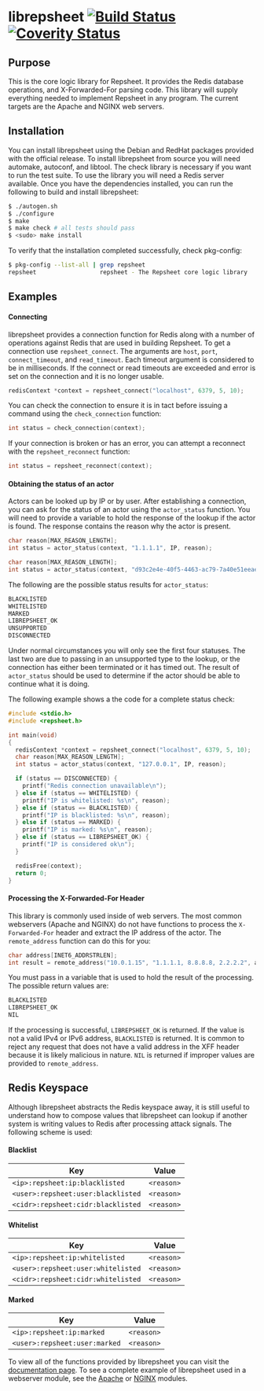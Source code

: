 librepsheet  [![Build Status](https://secure.travis-ci.org/repsheet/librepsheet.png)](http://travis-ci.org/repsheet/librepsheet?branch=master) [![Coverity Status](https://scan.coverity.com/projects/1749/badge.svg?flat=1)](https://scan.coverity.com/projects/1749)
===========

## Purpose

This is the core logic library for Repsheet. It provides the Redis
database operations, and X-Forwarded-For parsing code. This library
will supply everything needed to implement Repsheet in any
program. The current targets are the Apache and NGINX web servers.

## Installation

You can install librepsheet using the Debian and RedHat packages
provided with the official release. To install librepsheet from source
you will need automake, autoconf, and libtool. The check library is
necessary if you want to run the test suite. To use the library you
will need a Redis server available. Once you have the dependencies
installed, you can run the following to build and install librepsheet:

```sh
$ ./autogen.sh
$ ./configure
$ make
$ make check # all tests should pass
$ <sudo> make install
```

To verify that the installation completed successfully, check
pkg-config:

```sh
$ pkg-config --list-all | grep repsheet
repsheet                  repsheet - The Repsheet core logic library
```

## Examples

#### Connecting

librepsheet provides a connection function for Redis along with a
number of operations against Redis that are used in building
Repsheet. To get a connection use `repsheet_connect`. The arguments
are `host`, `port`, `connect_timeout`, and `read_timeout`. Each
timeout argument is considered to be in milliseconds. If the connect
or read timeouts are exceeded and error is set on the connection and
it is no longer usable.

```c
redisContext *context = repsheet_connect("localhost", 6379, 5, 10);
```

You can check the connection to ensure it is in tact before issuing a
command using the `check_connection` function:

```c
int status = check_connection(context);
```

If your connection is broken or has an error, you can attempt a
reconnect with the `repsheet_reconnect` function:

```c
int status = repsheet_reconnect(context);
```

#### Obtaining the status of an actor

Actors can be looked up by IP or by user. After establishing a connection, you can ask for the status of an actor using the `actor_status` function. You will need to provide a variable to hold the response of the lookup if the actor is found. The response contains the reason why the actor is present.

```c
char reason[MAX_REASON_LENGTH];
int status = actor_status(context, "1.1.1.1", IP, reason);
```

```c
char reason[MAX_REASON_LENGTH];
int status = actor_status(context, "d93c2e4e-40f5-4463-ac79-7a40e51eeae0", USER, reason);
```

The following are the possible status results for `actor_status`:

```c
BLACKLISTED
WHITELISTED
MARKED
LIBREPSHEET_OK
UNSUPPORTED
DISCONNECTED
```

Under normal circumstances you will only see the first four statuses. The last two are due to passing in an unsupported type to the lookup, or the connection has either been terminated or it has timed out. The result of `actor_status` should be used to determine if the actor should be able to continue what it is doing.

The following example shows a the code for a complete status check:

```c
#include <stdio.h>
#include <repsheet.h>

int main(void)
{
  redisContext *context = repsheet_connect("localhost", 6379, 5, 10);
  char reason[MAX_REASON_LENGTH];
  int status = actor_status(context, "127.0.0.1", IP, reason);

  if (status == DISCONNECTED) {
    printf("Redis connection unavailable\n");
  } else if (status == WHITELISTED) {
    printf("IP is whitelisted: %s\n", reason);
  } else if (status == BLACKLISTED) {
    printf("IP is blacklisted: %s\n", reason);
  } else if (status == MARKED) {
    printf("IP is marked: %s\n", reason);
  } else if (status == LIBREPSHEET_OK) {
    printf("IP is considered ok\n");
  }

  redisFree(context);
  return 0;
}
```

#### Processing the X-Forwarded-For Header

This library is commonly used inside of web servers. The most common
webservers (Apache and NGINX) do not have functions to process the
`X-Forwarded-For` header and extract the IP address of the actor. The
`remote_address` function can do this for you:

```c
char address[INET6_ADDRSTRLEN];
int result = remote_address("10.0.1.15", "1.1.1.1, 8.8.8.8, 2.2.2.2", address);
```

You must pass in a variable that is used to hold the result of the
processing. The possible return values are:

```c
BLACKLISTED
LIBREPSHEET_OK
NIL
```

If the processing is successful, `LIBREPSHEET_OK` is returned. If the
value is not a valid IPv4 or IPv6 address, `BLACKLISTED` is
returned. It is common to reject any request that does not have a
valid address in the XFF header because it is likely malicious in
nature. `NIL` is returned if improper values are provided to
`remote_address`.

## Redis Keyspace

Although librepsheet abstracts the Redis keyspace away, it is still
useful to understand how to compose values that librepsheet can lookup
if another system is writing values to Redis after processing attack
signals. The following scheme is used:

#### Blacklist

Key                                | Value
---------------------------------- | --------
`<ip>:repsheet:ip:blacklisted`     | `<reason>`
`<user>:repsheet:user:blacklisted` | `<reason>`
`<cidr>:repsheet:cidr:blacklisted` | `<reason>`

#### Whitelist

Key                                | Value
---------------------------------- | --------
`<ip>:repsheet:ip:whitelisted`     | `<reason>`
`<user>:repsheet:user:whitelisted` | `<reason>`
`<cidr>:repsheet:cidr:whitelisted` | `<reason>`

#### Marked

Key                           | Value
----------------------------- | --------
`<ip>:repsheet:ip:marked`     | `<reason>`
`<user>:repsheet:user:marked` | `<reason>`

To view all of the functions provided by librepsheet you can visit the
[documentation page](http://repsheet.github.io/librepsheet/docs/librepsheet_8c.html). To
see a complete example of librepsheet used in a webserver module, see
the [Apache](https://github.com/repsheet/repsheet-apache) or
[NGINX](https://github.com/repsheet/repsheet-nginx) modules.
